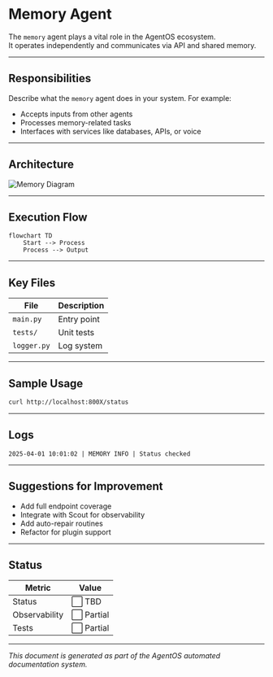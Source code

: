
# Memory Agent

The `memory` agent plays a vital role in the AgentOS ecosystem.  
It operates independently and communicates via API and shared memory.

---

## Responsibilities

Describe what the `memory` agent does in your system.
For example:
- Accepts inputs from other agents
- Processes memory-related tasks
- Interfaces with services like databases, APIs, or voice

---

## Architecture

![Memory Diagram](./images/memory-arch.png)

---

## Execution Flow

```mermaid
flowchart TD
    Start --> Process
    Process --> Output
```

---

## Key Files

| File           | Description                  |
|----------------|------------------------------|
| `main.py`      | Entry point                  |
| `tests/`       | Unit tests                   |
| `logger.py`    | Log system                   |

---

## Sample Usage

```bash
curl http://localhost:800X/status
```

---

## Logs

```log
2025-04-01 10:01:02 | MEMORY INFO | Status checked
```

---

## Suggestions for Improvement

- Add full endpoint coverage
- Integrate with Scout for observability
- Add auto-repair routines
- Refactor for plugin support

---

## Status

| Metric         | Value     |
|----------------|-----------|
| Status         | ⬜ TBD     |
| Observability  | ⬜ Partial |
| Tests          | ⬜ Partial |

---

_This document is generated as part of the AgentOS automated documentation system._

